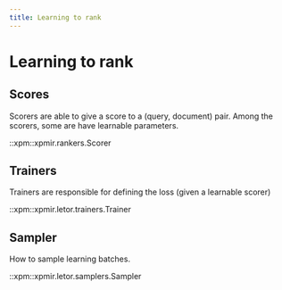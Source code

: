 ```yaml
---
title: Learning to rank
---
```


# Learning to rank

## Scores

Scorers are able to give a score to a (query, document) pair. Among the
scorers, some are have learnable parameters.

::xpm::xpmir.rankers.Scorer


## Trainers

Trainers are responsible for defining the loss (given a learnable scorer)


::xpm::xpmir.letor.trainers.Trainer

## Sampler

How to sample learning batches.

::xpm::xpmir.letor.samplers.Sampler
